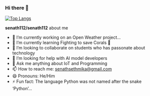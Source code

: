 <!--[![Stand With Ukraine](https://raw.githubusercontent.com/vshymanskyy/StandWithUkraine/main/banner2-direct.svg)](https://stand-with-ukraine.pp.ua)-->
### Hi there 👋
<!---[![Senath's GitHub stats](https://github-readme-stats.vercel.app/api?username=senath112)](https://github.com/senath112)-->
[![Top Langs](https://github-readme-stats.vercel.app/api/top-langs/?username=senath112)](https://github.com/senath112)


**senath112/senath112**  about me

- 🔭 I’m currently working on an Open Weather project...
- 🌱 I’m currently learning Fighting to save Corals 🪸
- 👯 I’m looking to collaborate on students who has passonate about technology
- 🤔 I’m looking for help with AI model developers
- 💬 Ask me anything about IoT and Programming
- 📫 How to reach me: senathsethmika@gmail.com
- 😄 Pronouns: He/Him
- ⚡ Fun fact: The language Python was not named after the snake ‘Python’...

